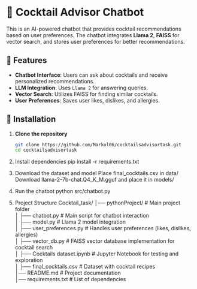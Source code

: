 # 🍹 Cocktail Advisor Chatbot

This is an AI-powered chatbot that provides cocktail recommendations based on user preferences. The chatbot integrates **Llama 2**, **FAISS** for vector search, and stores user preferences for better recommendations.

## 🚀 Features
- **Chatbot Interface**: Users can ask about cocktails and receive personalized recommendations.
- **LLM Integration**: Uses `Llama 2` for answering queries.
- **Vector Search**: Utilizes FAISS for finding similar cocktails.
- **User Preferences**: Saves user likes, dislikes, and allergies.

## 🔧 Installation

1. **Clone the repository**
   ```bash
   git clone https://github.com/Markol06/cocktailsadvisortask.git
   cd cocktailsadvisortask
2. Install dependencies
pip install -r requirements.txt
3. Download the dataset and model
Place final_cocktails.csv in data/
Download llama-2-7b-chat.Q4_K_M.gguf and place it in models/
4. Run the chatbot
python src/chatbot.py

5. Project Structure
Cocktail_task/
│── pythonProject/                    # Main project folder  
│   ├── chatbot.py                     # Main script for chatbot interaction  
│   ├── model.py                        # Llama 2 model integration  
│   ├── user_preferences.py             # Handles user preferences (likes, dislikes, allergies)  
│   ├── vector_db.py                    # FAISS vector database implementation for cocktail search  
│   ├── Cocktails dataset.ipynb         # Jupyter Notebook for testing and exploration  
│   ├── final_cocktails.csv             # Dataset with cocktail recipes  
│── README.md                           # Project documentation  
│── requirements.txt                     # List of dependencies  
